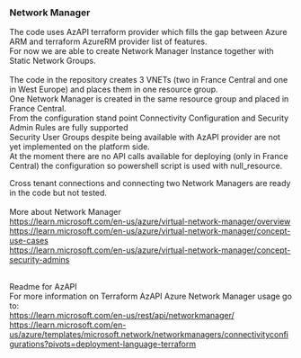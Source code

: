 ### Network Manager <br>

The code uses AzAPI terraform provider which fills the gap between Azure ARM and terraform AzureRM provider list of features. <br>
For now we are able to create Network Manager Instance together with Static Network Groups.<br><br>
The code in the repository creates 3 VNETs (two in France Central and one in West Europe) and places them in one resource group. <br>
One Network Manager is created in the same resource group and placed in France Central. <br>
From the configuration stand point Connectivity Configuration and Security Admin Rules are fully supported <br>
Security User Groups despite being available with AzAPI provider are not yet implemented on the platform side. <br>
At the moment there are no API calls available for deploying (only in France Central) the configuration so powershell script is used with null_resource.<br>

Cross tenant connections and connecting two Network Managers are ready in the code but not tested. <br><br>
More about Network Manager<br>
https://learn.microsoft.com/en-us/azure/virtual-network-manager/overview <br> 
https://learn.microsoft.com/en-us/azure/virtual-network-manager/concept-use-cases <br>
https://learn.microsoft.com/en-us/azure/virtual-network-manager/concept-security-admins <br><br>

Readme for AzAPI<br>
For more information on Terraform AzAPI Azure Network Manager usage go to: <br>
https://learn.microsoft.com/en-us/rest/api/networkmanager/ <br>
https://learn.microsoft.com/en-us/azure/templates/microsoft.network/networkmanagers/connectivityconfigurations?pivots=deployment-language-terraform <br>